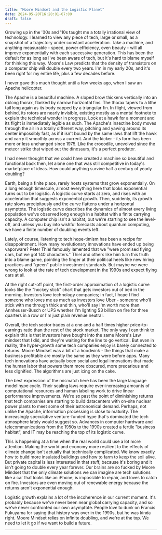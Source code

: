 ```yaml
---
title: "Moore Mindset and the Logistic Planet"
date: 2024-05-20T16:20:01-07:00
draft: false
---
```


Growing up in the '00s and '10s taught me a totally irrational view of technology. I learned to view any piece of tech, large or small, as a snapshot of a trajectory under constant acceleration. Take a machine, and anything measurable - speed, power efficiency, even beauty - will all improve exponentially with each successive generation. This has been the default for as long as I've been aware of tech, but it's hard to blame myself for thinking this way. Moore's Law predicts that the density of transistors on a computer chip will double every two years. I'm in my early 20s, and it's been right for my entire life, plus a few decades before. 

I never gave this much thought until a few weeks ago, when I saw an Apache helicopter. 

The Apache is a beautiful machine. A sloped brow thickens vertically into an oblong thorax, flanked by narrow horizontal fins. The thorax tapers to a lithe tail long again as its body capped by a triangular fin. In flight, viewed from behind, its rotors are nearly invisible, existing mostly as a mental footnote to explain the technical wonder in progress. Look at a hawk for a moment and its flight is immediately legible as such. The Apache's insectine body moves through the air in a totally different way, pitching and yawing around its center impossibly fast, as if it isn't bound by the same laws that lift the hawk and carry it smoothly across a current. And the kicker - its form has been more or less unchanged since 1975. Like the crocodile, unevolved since the meteor strike that wiped out the dinosaurs, it's a perfect predator. 

I had never thought that we could have created a machine so beautiful and functional back then, let alone one that was still competitive in today's marketplace of ideas. How could anything survive half a century of yearly doubling?

Earth, being a finite place, rarely hosts systems that grow exponentially. On a long enough timescale, almost everything here that looks exponential turns out to be logistic. A logistic curve starts at zero, and rises with an acceleration that suggests exponential growth. Then, suddenly, its growth rate slows precipitously and the curve flattens under a horizontal asymptote. The logistic curve describes the dynamics of almost every living population we've observed long enough in a habitat with a finite carrying capacity. A computer chip isn't a habitat, but we're starting to see the level-off, and unless you buy into wishful forecasts about quantum computing, we have a finite number of doubling events left. 

Lately, of course, listening to tech hope-timism has been a recipe for disappointment. How many revolutionary innovations have ended up being vaporware? Peter Thiel famously lamented that we "were promised flying cars, but we got 140 characters." Thiel and others like him turn this truth into a blame game, pointing the finger at their political heels like new hiring practices and "green" public investment standards. But maybe we were wrong to look at the rate of tech development in the 1990s and expect flying cars at all. 

At the right cut-off point, the first-order approximation of a logistic curve looks like the "hockey stick" chart that gets investors out of bed in the morning. Investors love technology companies; in fact, I hope I find someone who loves me as much as investors love Uber - someone who'll stick with me through thick and thin, who'll say I'm worth more than Annheuser-Busch or UPS whether I'm lighting $3 billion on fire for three quarters in a row or I'm just plain revenue neutral. 

Overall, the tech sector trades at a one and a half times higher price-to-earnings ratio than the rest of the stock market. The only way I can think to explain this is that investors have bought into the same Moore's Law mindset that I did, and they're waiting for the line to go vertical. But even in reality, the hyper-growth some tech companies enjoy is barely connected to returns. Moore Mindset was a bit of a hoodwink - the things that make a business profitable are mostly the same as they were before apps. Many tech innovations have actually been social and legal innovations that made the human labor that powers them more obscured, more precarious and less dignified. The algorithms are just icing on the cake.

The best expression of the mismatch here has been the large language model hype cycle. Their scaling laws require ever-increasing amounts of computational resources and human labeling work to drive linear performance improvements. We're so past the point of diminishing returns that tech companies are starting to build datacenters with on-site nuclear power plants to meet some of their astronomical demand. Perhaps, not unlike the Apache, information processing is close to maturity. The increasingly speculative venture-funded hype that's dominated the tech atmosphere lately would suggest so. Advances in computer hardware and telecommunications from the 1950s to the 1990s created a fertile "business habitat", and IT may be reaching the top of its logistic curve. 

This is happening at a time when the real world could use a lot more attention. Making the world and economy more resilient to the effects of climate change isn't actually that technically complicated. We know exactly how to build more insulated buildings and how to farm to keep the soil alive. But private capital is less interested in that stuff, because it's boring and it isn't going to double every year forever. Our brains are so fucked by Moore Mindset that the only climate solutions we can imagine are tech solutions like a car that looks like an iPhone, is impossible to repair, and loves to catch on fire. Investors are even moving out of renewable energy because the returns aren't exponential enough. 

Logistic growth explains a lot of the incoherence in our current moment. It's probably because we've never been near global carrying capacity, and so we've never confronted our own asymptote. People love to dunk on Francis Fukuyama for saying that history was over in the 1990s, but he was kinda right. Moore Mindset relies on infinite doubling, and we're at the top. We need to let it go if we want to build a future.

-------



